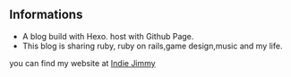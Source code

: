 ## Informations
* A blog build with Hexo. host with Github Page.
* This blog is sharing ruby, ruby on rails,game design,music and my life.

you can find my website at [Indie Jimmy](https://blog.raiden.me)

